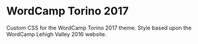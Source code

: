 # WordCamp Torino 2017
Custom CSS for the WordCamp Torino 2017 theme. Style based upon the WordCamp Lehigh Valley 2016 website.
